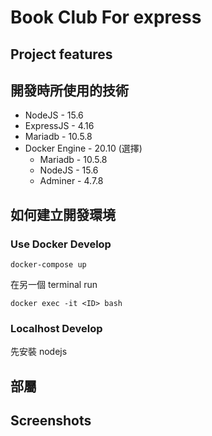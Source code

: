 # Book Club For express

## Project features

## 開發時所使用的技術

* NodeJS - 15.6
* ExpressJS - 4.16
* Mariadb - 10.5.8
* Docker Engine - 20.10 (選擇)
    * Mariadb - 10.5.8
    * NodeJS - 15.6
    * Adminer - 4.7.8

## 如何建立開發環境

### Use Docker Develop

```
docker-compose up
```

在另一個 terminal run
```
docker exec -it <ID> bash
```

### Localhost Develop

先安裝 nodejs

## 部屬

## Screenshots
